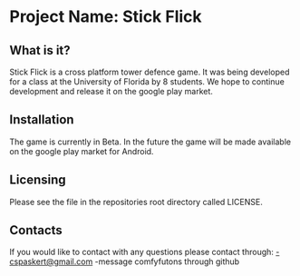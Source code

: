 Project Name: Stick Flick
==================================================

  What is it?
  -----------
  Stick Flick is a cross platform tower defence game.
  It was being developed for a class at the University of Florida by 8 students.
  We hope to continue development and release it on the google play market.


  Installation
  ------------
  The game is currently in Beta.
  In the future the game will be made available on the google play market for Android.


  Licensing
  ---------
  Please see the file in the repositories root directory called LICENSE.
  

  Contacts
  --------
  If you would like to contact with any questions please contact through:
    -cspaskert@gmail.com 
    -message comfyfutons through github
